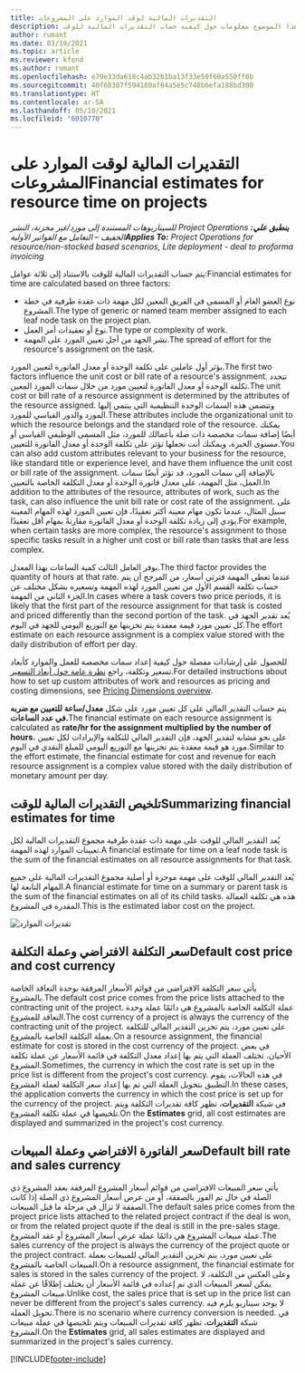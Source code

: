 ```yaml
---
title: التقديرات المالية لوقت الموارد على المشروعات
description: يوفر هذا الموضوع معلومات حول كيفية حساب التقديرات المالية للوقت.
author: rumant
ms.date: 03/19/2021
ms.topic: article
ms.reviewer: kfend
ms.author: rumant
ms.openlocfilehash: e79e33da618c4ab32b1ba13f33e50f60a550ff0b
ms.sourcegitcommit: 40f68387f594180af64a5e5c748b6efa188bd300
ms.translationtype: HT
ms.contentlocale: ar-SA
ms.lasthandoff: 05/10/2021
ms.locfileid: "6010770"
---
```

# <a name="financial-estimates-for-resource-time-on-projects"></a><span data-ttu-id="754ad-103">التقديرات المالية لوقت الموارد على المشروعات</span><span class="sxs-lookup"><span data-stu-id="754ad-103">Financial estimates for resource time on projects</span></span>

<span data-ttu-id="754ad-104">_**ينطبق علي:** ‏‫Project Operations للسيناريوهات المستندة إلى مورد/غير مخزنة‬، ‏‫النشر الخفيف – التعامل مع الفواتير الأولية‬_</span><span class="sxs-lookup"><span data-stu-id="754ad-104">_**Applies To:** Project Operations for resource/non-stocked based scenarios, Lite deployment - deal to proforma invoicing_</span></span>

<span data-ttu-id="754ad-105">يتم حساب التقديرات المالية للوقت بالاستناد إلى ثلاثة عوامل:</span><span class="sxs-lookup"><span data-stu-id="754ad-105">Financial estimates for time are calculated based on three factors:</span></span> 

- <span data-ttu-id="754ad-106">نوع العضو العام أو المسمى في الفريق المعين لكل مهمة ذات عقدة طرفية في خطة المشروع.</span><span class="sxs-lookup"><span data-stu-id="754ad-106">The type of generic or named team member assigned to each leaf node task on the project plan.</span></span> 
- <span data-ttu-id="754ad-107">نوع أو تعقيدات أمر العمل.</span><span class="sxs-lookup"><span data-stu-id="754ad-107">The type or complexity of work.</span></span>
- <span data-ttu-id="754ad-108">نشر الجهد من أجل تعيين المورد على المهمة.</span><span class="sxs-lookup"><span data-stu-id="754ad-108">The spread of effort for the resource's assignment on the task.</span></span> 

<span data-ttu-id="754ad-109">يؤثر أول عاملين على تكلفة الوحدة أو معدل الفاتورة لتعيين المورد.</span><span class="sxs-lookup"><span data-stu-id="754ad-109">The first two factors influence the unit cost or bill rate of a resource's assignment.</span></span> <span data-ttu-id="754ad-110">تتحدد تكلفة الوحدة أو معدل الفاتورة لتعيين مورد من خلال سمات المورد المعين.</span><span class="sxs-lookup"><span data-stu-id="754ad-110">The unit cost or bill rate of a resource assignment is determined by the attributes of the resource assigned.</span></span> <span data-ttu-id="754ad-111">وتتضمن هذه السمات الوحدة التنظيمية التي ينتمي إليها المورد والدور القياسي للمورد.</span><span class="sxs-lookup"><span data-stu-id="754ad-111">These attributes include the organizational unit to which the resource belongs and the standard role of the resource.</span></span> <span data-ttu-id="754ad-112">يمكنك أيضًا إضافة سمات مخصصة ذات صلة بأعمالك للمورد، مثل المسمى الوظيفي القياسي أو مستوى الخبرة، ويمكنك أنت تجعلها تؤثر على تكلفة الوحدة أو معدل الفاتورة للتعيين.</span><span class="sxs-lookup"><span data-stu-id="754ad-112">You can also add custom attributes relevant to your business for the resource, like standard title or experience level, and have them influence the unit cost or bill rate of the assignment.</span></span>
<span data-ttu-id="754ad-113">بالإضافة إلى سمات المورد، قد تؤثر أيضًا سمات العمل، مثل المهمة، على معدل فاتورة الوحدة أو معدل التكلفة الخاصة بالتعيين.</span><span class="sxs-lookup"><span data-stu-id="754ad-113">In addition to the attributes of the resource, attributes of work, such as the task, can also influence the unit bill rate or cost rate of the assignment.</span></span> <span data-ttu-id="754ad-114">على سبيل المثال، عندما تكون مهام معينة أكثر تعقيدًا، فإن تعيين المورد لهذه المهام المعينة يؤدي إلى زيادة تكلفة الوحدة أو معدل الفاتورة مقارنةً بمهام أقل تعقيدًا.</span><span class="sxs-lookup"><span data-stu-id="754ad-114">For example, when certain tasks are more complex, the resource's assignment to those specific tasks result in a higher unit cost or bill rate than tasks that are less complex.</span></span>   

<span data-ttu-id="754ad-115">يوفر العامل الثالث كمية الساعات بهذا المعدل.</span><span class="sxs-lookup"><span data-stu-id="754ad-115">The third factor provides the quantity of hours at that rate.</span></span> <span data-ttu-id="754ad-116">عندما تغطي المهمة فترتي أسعار، من المرجح أن يتم حساب تكلفة القسم الأول من تعيين المورد لهذه المهمة وتسعيره بشكل مختلف عن الجزء الثاني من المهمة.</span><span class="sxs-lookup"><span data-stu-id="754ad-116">In cases where a task covers two price periods, it is likely that the first part of the resource assignment for that task is costed and priced differently than the second portion of the task.</span></span> <span data-ttu-id="754ad-117">يُعد تقدير الجهد في كل تعيين مورد قيمة معقدة يتم تخزينها مع التوزيع اليومي للجهد في اليوم.</span><span class="sxs-lookup"><span data-stu-id="754ad-117">The effort estimate on each resource assignment is a complex value stored with the daily distribution of effort per day.</span></span>

<span data-ttu-id="754ad-118">للحصول على إرشادات مفصلة حول كيفية إعداد سمات مخصصة للعمل والموارد كأبعاد تسعير وتكلفة، راجع [نظرة عامة حول أبعاد التسعير](../pricing-costing/pricing-dimensions-overview.md).</span><span class="sxs-lookup"><span data-stu-id="754ad-118">For detailed instructions about how to set up custom attributes of work and resources as pricing and costing dimensions, see [Pricing Dimensions overview](../pricing-costing/pricing-dimensions-overview.md).</span></span>

<span data-ttu-id="754ad-119">يتم حساب التقدير المالي على كل تعيين مورد على شكل **معدل/ساعة للتعيين مع ضربه في عدد الساعات.**</span><span class="sxs-lookup"><span data-stu-id="754ad-119">The financial estimate on each resource assignment is calculated as **rate/hr for the assignment multiplied by the number of hours.**</span></span>  <span data-ttu-id="754ad-120">على نحو مشابه لتقدير الجهد، فإن التقدير المالي للتكلفة والإيرادات لكل تعيين مورد هو قيمة معقدة يتم تخزينها مع التوزيع اليومي للمبلغ النقدي في اليوم.</span><span class="sxs-lookup"><span data-stu-id="754ad-120">Similar to the effort estimate, the financial estimate for cost and revenue for each resource assignment is a complex value stored with the daily distribution of monetary amount per day.</span></span> 

## <a name="summarizing-financial-estimates-for-time"></a><span data-ttu-id="754ad-121">تلخيص التقديرات المالية للوقت</span><span class="sxs-lookup"><span data-stu-id="754ad-121">Summarizing financial estimates for time</span></span>
<span data-ttu-id="754ad-122">يُعد التقدير المالي للوقت على مهمة ذات عقدة طرفية مجموع التقديرات المالية لكل تعيينات الموارد لهذه المهمة.</span><span class="sxs-lookup"><span data-stu-id="754ad-122">A financial estimate for time on a leaf node task is the sum of the financial estimates on all resource assignments for that task.</span></span>

<span data-ttu-id="754ad-123">يُعد التقدير المالي للوقت على مهمة موجزة أو أصلية مجموع التقديرات المالية على جميع المهام التابعة لها.</span><span class="sxs-lookup"><span data-stu-id="754ad-123">A financial estimate for time on a summary or parent task is the sum of the financial estimates on all of its child tasks.</span></span> <span data-ttu-id="754ad-124">هذه هي تكلفة العمالة المقدرة في المشروع.</span><span class="sxs-lookup"><span data-stu-id="754ad-124">This is the estimated labor cost on the project.</span></span> 

![تقديرات الموارد](./media/navigation12.png)

## <a name="default-cost-price-and-cost-currency"></a><span data-ttu-id="754ad-126">سعر التكلفة الافتراضي وعملة التكلفة</span><span class="sxs-lookup"><span data-stu-id="754ad-126">Default cost price and cost currency</span></span>

<span data-ttu-id="754ad-127">يأتي سعر التكلفة الافتراضي من قوائم الأسعار المرفقة بوحدة التعاقد الخاصة بالمشروع.</span><span class="sxs-lookup"><span data-stu-id="754ad-127">The default cost price comes from the price lists attached to the contracting unit of the project.</span></span> <span data-ttu-id="754ad-128">عملة التكلفة الخاصة بالمشروع هي دائمًا عملة وحدة التعاقد للمشروع.</span><span class="sxs-lookup"><span data-stu-id="754ad-128">The cost currency of a project is always the currency of the contracting unit of the project.</span></span> <span data-ttu-id="754ad-129">على تعيين مورد، يتم تخزين التقدير المالي للتكلفة بعملة التكلفة الخاصة بالمشروع.</span><span class="sxs-lookup"><span data-stu-id="754ad-129">On a resource assignment, the financial estimate for cost is stored in the cost currency of the project.</span></span> <span data-ttu-id="754ad-130">في بعض الأحيان، تختلف العملة التي يتم بها إعداد معدل التكلفة في قائمة الأسعار عن عملة تكلفة المشروع.</span><span class="sxs-lookup"><span data-stu-id="754ad-130">Sometimes, the currency in which the cost rate is set up in the price list is different from the project's cost currency.</span></span> <span data-ttu-id="754ad-131">في هذه الحالات، يقوم التطبيق بتحويل العملة التي تم بها إعداد سعر التكلفة لعملة المشروع.</span><span class="sxs-lookup"><span data-stu-id="754ad-131">In these cases, the application converts the currency in which the cost price is set up for the currency of the project.</span></span> <span data-ttu-id="754ad-132">في شبكة **التقديرات**، تظهر كافة تقديرات التكلفة ويتم تلخيصها في عملة تكلفة المشروع.</span><span class="sxs-lookup"><span data-stu-id="754ad-132">On the **Estimates** grid, all cost estimates are displayed and summarized in the project's cost currency.</span></span> 

## <a name="default-bill-rate-and-sales-currency"></a><span data-ttu-id="754ad-133">سعر الفاتورة الافتراضي وعملة المبيعات</span><span class="sxs-lookup"><span data-stu-id="754ad-133">Default bill rate and sales currency</span></span>

<span data-ttu-id="754ad-134">يأتي سعر المبيعات الافتراضي من قوائم أسعار المشروع المرفقة بعقد المشروع ذي الصلة في حال تم الفوز بالصفقة، أو من عرض أسعار المشروع ذي الصلة إذا كانت الصفقة لا تزال في مرحلة ما قبل المبيعات.</span><span class="sxs-lookup"><span data-stu-id="754ad-134">The default sales price comes from the project price lists attached to the related project contract if the deal is won, or from the related project quote if the deal is still in the pre-sales stage.</span></span> <span data-ttu-id="754ad-135">عملة مبيعات المشروع هي دائمًا عملة عرض أسعار المشروع أو عقد المشروع.</span><span class="sxs-lookup"><span data-stu-id="754ad-135">The sales currency of the project is always the currency of the project quote or the project contract.</span></span> <span data-ttu-id="754ad-136">على تعيين مورد، يتم تخزين التقدير المالي للمبيعات بعملة المبيعات الخاصة بالمشروع.</span><span class="sxs-lookup"><span data-stu-id="754ad-136">On a resource assignment, the financial estimate for sales is stored in the sales currency of the project.</span></span> <span data-ttu-id="754ad-137">وعلى العكس من التكلفة، لا يمكن لسعر المبيعات الذي تم إعداده في قائمة الأسعار أن يختلف إطلاقًا عن عملة مبيعات المشروع.</span><span class="sxs-lookup"><span data-stu-id="754ad-137">Unlike cost, the sales price that is set up in the price list can never be different from the project's sales currency.</span></span> <span data-ttu-id="754ad-138">لا يوجد سيناريو يلزم فيه تحويل العملة.</span><span class="sxs-lookup"><span data-stu-id="754ad-138">There is no scenario where currency conversion is needed.</span></span> <span data-ttu-id="754ad-139">في شبكة **التقديرات**، تظهر كافة تقديرات المبيعات ويتم تلخيصها في عملة مبيعات المشروع.</span><span class="sxs-lookup"><span data-stu-id="754ad-139">On the **Estimates** grid, all sales estimates are displayed and summarized in the project's sales currency.</span></span> 

[!INCLUDE[footer-include](../includes/footer-banner.md)]
